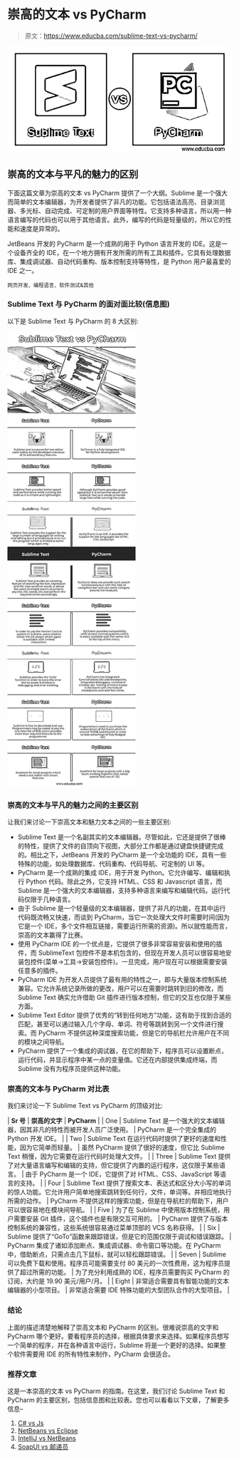 # 崇高的文本 vs PyCharm

> 原文：<https://www.educba.com/sublime-text-vs-pycharm/>

![Sublime Text vs PyCharm](img/318c44e8c581d7c52985b74a17c7e77c.png)



## 崇高的文本与平凡的魅力的区别

下面这篇文章为崇高的文本 vs PyCharm 提供了一个大纲。Sublime 是一个强大而简单的文本编辑器，为开发者提供了非凡的功能。它包括语法高亮、目录浏览器、多光标、自动完成、可定制的用户界面等特性。它支持多种语言，所以用一种语言编写的代码也可以用于其他语言。此外，编写的代码是轻量级的，所以它的性能和速度是异常的。

JetBeans 开发的 PyCharm 是一个成熟的用于 Python 语言开发的 IDE。这是一个设备齐全的 IDE，在一个地方拥有开发所需的所有工具和插件。它具有处理数据库、集成调试器、自动代码重构、版本控制支持等特性，是 Python 用户最喜爱的 IDE 之一。

<small>网页开发、编程语言、软件测试&其他</small>

### Sublime Text 与 PyCharm 的面对面比较(信息图)

以下是 Sublime Text 与 PyCharm 的 8 大区别:

![Sublime-Text-vs-PyCharm-info](img/d658f48222a5c078770b43b3c95d249d.png)



### 崇高的文本与平凡的魅力之间的主要区别

让我们来讨论一下崇高文本和魅力文本之间的一些主要区别:

*   Sublime Text 是一个名副其实的文本编辑器。尽管如此，它还是提供了很棒的特性，提供了文件的自顶向下视图，大部分工作都是通过键盘快捷键完成的。相比之下，JetBeans 开发的 PyCharm 是一个全功能的 IDE，具有一些特殊的功能，如处理数据库、代码重构、代码导航、可定制的 UI 等。
*   PyCharm 是一个成熟的集成 IDE，用于开发 Python。它允许编写、编辑和执行 Python 代码。除此之外，它支持 HTML、CSS 和 Javascript 语言，而 Sublime 是一个强大的文本编辑器，支持多种语言来编写和编辑代码。运行代码仅限于几种语言。
*   由于 Sublime 是一个轻量级的文本编辑器，提供了非凡的功能，在其中运行代码既流畅又快速，而谈到 PyCharm，当它一次处理大文件时需要时间(因为它是一个 IDE，多个文件相互链接，需要运行所需的资源)。所以就性能而言，崇高的文本赢得了比赛。
*   使用 PyCharm IDE 的一个优点是，它提供了很多非常容易安装和使用的插件，而 SublimeText 包控件不是本机包含的，但现在开发人员可以很容易地安装包控件(菜单->工具->安装包控件)。一旦完成，用户现在可以根据需要安装任意多的插件。
*   PyCharm IDE 为开发人员提供了最有用的特性之一，即与大量版本控制系统兼容。它允许系统记录所做的更改，用户可以在需要时跳转到旧的修改，而 Sublime Text 确实允许借助 Git 插件进行版本控制，但它的交互也仅限于某些方面。
*   Sublime Text Editor 提供了优秀的“转到任何地方”功能，这有助于找到合适的匹配，甚至可以通过输入几个字母、单词、符号等跳转到另一个文件进行搜索。而 PyCharm 不提供这种深度搜索功能，但是它的导航栏允许用户在不同的模块之间导航。
*   PyCharm 提供了一个集成的调试器，在它的帮助下，程序员可以设置断点，运行代码，并显示程序中某一点的变量值。它还在内部提供集成终端，而 Sublime 没有为程序员提供这种功能。

### 崇高的文本与 PyCharm 对比表

我们来讨论一下 Sublime Text vs PyCharm 的顶级对比:

| **Sr 号** | **崇高的文字** | **PyCharm** |
| One | Sublime Text 是一个强大的文本编辑器，因其非凡的特性而被开发人员广泛使用。 | PyCharm 是一个完全集成的 Python 开发 IDE。 |
| Two | Sublime Text 在运行代码时提供了更好的速度和性能，因为它简单而轻量。 | 虽然 PyCharm 提供了很好的速度，但它比 Sublime Text 稍慢，因为它需要在运行代码时处理大文件。 |
| Three | Sublime Text 提供了对大量语言编写和编辑的支持，但它提供了内置的运行程序，这仅限于某些语言。 | 由于 PyCharm 是一个 IDE，它提供了对 HTML、CSS、JavaScript 等语言的支持。 |
| Four | Sublime Text 提供了搜索文本、表达式和区分大小写的单词的惊人功能。它允许用户简单地搜索跳转到任何行，文件，单词等。并相应地执行所需的动作。 | PyCharm 不提供这样的搜索功能，但是在导航栏的帮助下，用户可以很容易地在模块间导航。 |
| Five | 为了在 Sublime 中使用版本控制系统，用户需要安装 Git 插件，这个插件也是有限交互可用的。 | PyCharm 提供了与版本控制系统的兼容性，这些系统很容易通过菜单顶部的 VCS 名称获得。 |
| Six | Sublime 提供了“GoTo”函数来跟踪错误，但是它的范围仅限于调试和错误跟踪。 | PyCharm 集成了诸如添加断点、集成调试器、命令窗口等功能。在 PyCharm 中，借助断点，只需点击几下鼠标，就可以轻松跟踪错误。 |
| Seven | Sublime 可以免费下载和使用。程序员可能需要支付 80 美元的一次性费用，这为程序员提供了超过所需的功能。 | 为了充分利用成熟的 IDE，程序员需要购买 PyCharm 的订阅，大约是 19.90 美元/用户/月。 |
| Eight | 非常适合需要具有智能功能的文本编辑器的小型项目。 | 非常适合需要 IDE 特殊功能的大型团队合作的大型项目。 |

### 结论

上面的描述清楚地解释了崇高文本和 PyCharm 的区别。很难说崇高的文字和 PyCharm 哪个更好。要看程序员的选择，根据具体要求来选择。如果程序员想写一个简单的程序，并在各种语言中运行，Sublime 将是一个更好的选择。如果整个软件需要用 IDE 的所有特性来制作，PyCharm 会很适合。

### 推荐文章

这是一本崇高的文本 vs PyCharm 的指南。在这里，我们讨论 Sublime Text 和 PyCharm 的主要区别，包括信息图和比较表。您也可以看看以下文章，了解更多信息–

1.  [C# vs Js](https://www.educba.com/c-sharp-vs-js/)
2.  [NetBeans vs Eclipse](https://www.educba.com/netbeans-vs-eclipse/)
3.  [IntelliJ vs NetBeans](https://www.educba.com/intellij-vs-netbeans/)
4.  [SoapUI vs 邮递员](https://www.educba.com/soapui-vs-postman/)





